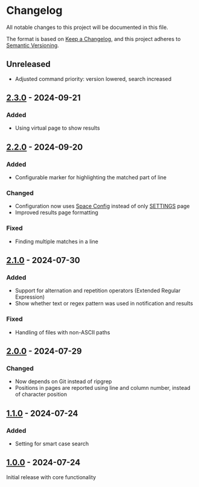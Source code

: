 # Changelog

All notable changes to this project will be documented in this file.

The format is based on [Keep a Changelog](https://keepachangelog.com/en/1.1.0/),
and this project adheres to [Semantic Versioning](https://semver.org/spec/v2.0.0.html).

<!-- markdownlint-configure-file { "MD024": { "siblings_only": true } } -->

## Unreleased

- Adjusted command priority: version lowered, search increased

## [2.3.0] - 2024-09-21

### Added

- Using virtual page to show results

## [2.2.0] - 2024-09-20

### Added

- Configurable marker for highlighting the matched part of line

### Changed

- Configuration now uses [Space Config](https://silverbullet.md/Space%20Config) instead of only [SETTINGS](https://silverbullet.md/SETTINGS) page
- Improved results page formatting

### Fixed

- Finding multiple matches in a line

## [2.1.0] - 2024-07-30

### Added

- Support for alternation and repetition operators (Extended Regular Expression)
- Show whether text or regex pattern was used in notification and results

### Fixed

- Handling of files with non-ASCII paths

## [2.0.0] - 2024-07-29

### Changed

- Now depends on Git instead of ripgrep
- Positions in pages are reported using line and column number, instead of character position

## [1.1.0] - 2024-07-24

### Added

- Setting for smart case search

## [1.0.0] - 2024-07-24

Initial release with core functionality

[2.3.0]: https://github.com/Maarrk/silverbullet-grep/compare/v2.2.0...v2.3.0
[2.2.0]: https://github.com/Maarrk/silverbullet-grep/compare/v2.1.0...v2.2.0
[2.1.0]: https://github.com/Maarrk/silverbullet-grep/compare/v2.0.0...v2.1.0
[2.0.0]: https://github.com/Maarrk/silverbullet-grep/compare/v1.1.0...v2.0.0
[1.1.0]: https://github.com/Maarrk/silverbullet-grep/compare/v1.0.0...v1.1.0
[1.0.0]: https://github.com/Maarrk/silverbullet-grep/releases/tag/v1.0.0
